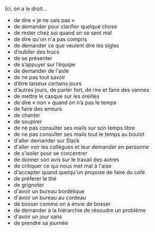 Ici, on a le droit…

- de dire « je ne sais pas »
- de demander pour clarifier quelque chose
- de rester chez soi quand on se sent mal
- de dire qu'on n'a pas compris
- de demander ce que veulent dire les sigles
- d’oublier des trucs
- de se présenter
- de s’appuyer sur l’équipe
- de demander de l'aide
- de ne pas tout savoir
- d’être taiseux certains jours
- d’autres jours, de parler fort, de rire et faire des vannes
- de mettre le casque sur les oreilles
- de dire « non » quand on n’a pas le temps
- de faire des erreurs
- de chanter
- de soupirer
- de ne pas consulter ses mails sur son temps libre
- de ne pas consulter ses mails tout le temps au boulot
- d'aller demander sur Slack
- d'aller voir les collègues et leur demander en personne
- de s’isoler pour se concentrer
- de donner son avis sur le travail des autres
- de critiquer ce qui nous met mal à l'aise
- d'accepter quand quelqu'un propose de faire du café
- de préferer le thé
- de grignoter
- d'avoir un bureau bordélique
- d'avoir un bureau au cordeau
- de bosser comme on a envie de bosser
- de demander à la hiérarchie de résoudre un problème
- d'avoir un jour sans
- de prendre sa journée
